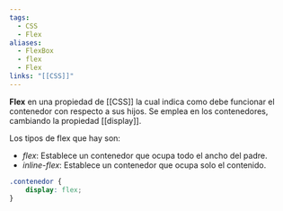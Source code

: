 ```yaml
---
tags:
  - CSS
  - Flex
aliases:
  - FlexBox
  - flex
  - Flex
links: "[[CSS]]"
---
```

**Flex** en una propiedad de [[CSS]] la cual indica como debe funcionar el contenedor con respecto a sus hijos.
Se emplea en los contenedores, cambiando la propiedad [[display]].

Los tipos de flex que hay son:
- *flex*: Establece un contenedor que ocupa todo el ancho del padre.
- *inline-flex*: Establece un contenedor que ocupa solo el contenido.

```css
.contenedor {
	display: flex;
}
```
